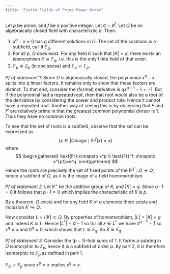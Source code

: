 ```yaml
---
title: "Finite Fields of Prime Power Order"
---
```


Let $p$ be prime, and $f$ be a positive integer. Let $q=p^f$. Let $\Omega$ be an algebraically closed field with characteristic $p$. Then:
1. $x^q-x=0$ has $q$ different solutions in $\Omega$. The set of the solutions is a subfield, call it $\mathbb{F}_q$.
2. For all $p$, $\Omega$ does exist. For any field $K$ such that $|K|=q$, there exists an isomorphism $K\cong \mathbb{F}_q$, i.e. this is the only finite field of that order.
3. $\mathbb{F}_p\cong\mathbb{Z}_p$ (in one sense) and $\mathbb{F}_q \supset\mathbb{F}_p$.

_Pf of statement 1._ 
Since $\Omega$ is algebraically closed, the polynomial $x^q-x$ splits into $q$ linear factors. It remains only to show that these factors are distinct. To that end, consider the (formal) derivative is $qx^{q-1}-1=-1$. But if the polynomial had a repeated root, then that root would also be a root of the derivative by considering the power and product rule. Hence it cannot have a repeated root. Another way of seeing this is by observing that $F$ and $F'$ are relatively prime in that the greatest common polynomial divisor is 1. Thus they have no common roots. 

To see that the set of roots is a subfield, observe that the set can be expressed as
$$
\{ x\in|Omega \mid \text{Fr}^f(x)=x \}
$$
where
$$
\begin{gathered}
\text{Fr}:x\mapsto x^p \\
\text{Fr}^f: x\mapsto x^{pf}=x^q.
\end{gathered}
$$
Hence the roots are precisely the set of fixed points of the $\text{Fr}^f:\Omega\to \Omega$, hence a subfield of $\Omega$, as it is the image of a field homomorphism.

_Pf of statement 2._
Let $K^+$ be the additive group of $K$, and $|K|=q$. Since $q\cdot 1 = 0$ it follows that $p\cdot 1=0$ which implies the characteristic of $K$ is $p$.

By a theorem, $\Omega$ exists and for any field $K$ of $q$ elements there exists and inclusion $K\hookrightarrow \Omega$. 

Now consider $L=i(K)\subset\Omega$. By properties of homomorphism, $|L|=|K|=q$ and indeed $K\cong L$. Hence $|L^\ast|=q-1$ so for all $x\in L^\ast$ we have $x^{q-1}=1$ so $x^q=x$ and $0^q=0$, which shows that $L\cong F_q$. So $K\cong F_q$.

_Pf of statement 3._
Consider the $(p-1)$-fold sums of 1. It forms a subring in $\Omega$ isomorphic to $\mathbb{Z}_p$, hence it is a subfield of order $p$. By part 2, it is therefore isomorphic to $\mathbb{F}_p$ as defined in part 1.

$\mathbb{F}_q\supset \mathbb{F}_p$ since $x^p=x$ implies $x^{q}=x$.
